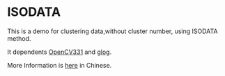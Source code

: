 # ISODATA
This is a demo for clustering data,without cluster number, using ISODATA method. 

It dependents [OpenCV331](https://github.com/opencv/opencv) and [glog](https://github.com/google/glog).

More Information is [here](https://blog.csdn.net/liujiabin076/article/details/80892386) in Chinese.
